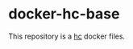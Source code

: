 # docker-hc-base
This repository is a [hc](https://github.com/NaokiTakahashi12/hc-early) docker files.
